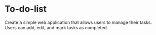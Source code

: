 # To-do-list
Create a simple web application that allows users to manage their tasks. Users can add, edit, and mark tasks as completed.
